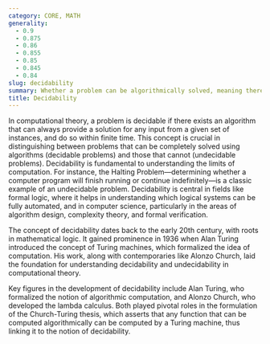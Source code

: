 ```yaml
---
category: CORE, MATH
generality:
  - 0.9
  - 0.875
  - 0.86
  - 0.855
  - 0.85
  - 0.845
  - 0.84
slug: decidability
summary: Whether a problem can be algorithmically solved, meaning there exists a clear procedure (algorithm) that will determine a yes-or-no answer for any given input within a finite amount of time.
title: Decidability
---
```


In computational theory, a problem is decidable if there exists an algorithm that can always provide a solution for any input from a given set of instances, and do so within finite time. This concept is crucial in distinguishing between problems that can be completely solved using algorithms (decidable problems) and those that cannot (undecidable problems). Decidability is fundamental to understanding the limits of computation. For instance, the Halting Problem—determining whether a computer program will finish running or continue indefinitely—is a classic example of an undecidable problem. Decidability is central in fields like formal logic, where it helps in understanding which logical systems can be fully automated, and in computer science, particularly in the areas of algorithm design, complexity theory, and formal verification.

The concept of decidability dates back to the early 20th century, with roots in mathematical logic. It gained prominence in 1936 when Alan Turing introduced the concept of Turing machines, which formalized the idea of computation. His work, along with contemporaries like Alonzo Church, laid the foundation for understanding decidability and undecidability in computational theory.

Key figures in the development of decidability include Alan Turing, who formalized the notion of algorithmic computation, and Alonzo Church, who developed the lambda calculus. Both played pivotal roles in the formulation of the Church-Turing thesis, which asserts that any function that can be computed algorithmically can be computed by a Turing machine, thus linking it to the notion of decidability.
